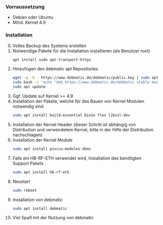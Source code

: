 ### Vorraussetzung

* Debian oder Ubuntu
* Mind. Kernel 4.9

### Installation
0. Volles Backup des Systems erstellen
1. Notwendige Pakete für die Installation installieren (als Benutzer root)
   ```bash
   apt install sudo apt-transport-https
   ```
2. Hinzufügen des debmatic apt Repositories
   ```bash
   wget -q -O - https://www.debmatic.de/debmatic/public.key | sudo apt-key add -
   sudo bash -c 'echo "deb https://www.debmatic.de/debmatic stable main" > /etc/apt/sources.list.d/debmatic.list'
   sudo apt update
   ```
3. Ggf. Update auf Kernel >= 4.9
4. Installation der Pakete, welche für das Bauen von Kernel Modulen notwendig sind
   ```bash
   sudo apt install build-essential bison flex libssl-dev
   ```
5. Installation der Kernel Header (dieser Schritt ist abhängig von Distribution und verwendetem Kernel, bitte in der Hilfe der Distribution nachschlagen)
6. Installation der Kernel Module
   ```bash
   sudo apt install pivccu-modules-dkms
   ```
7. Falls ein HB-RF-ETH verwendet wird, Installation des benötigten Support Pakets
   ```bash
   sudo apt install hb-rf-eth
   ```
8. Neustart
   ```bash
   sudo reboot
   ```
9. Installation von debmatic
   ```bash
   sudo apt install debmatic
   ```
10. Viel Spaß mit der Nutzung von debmatic

